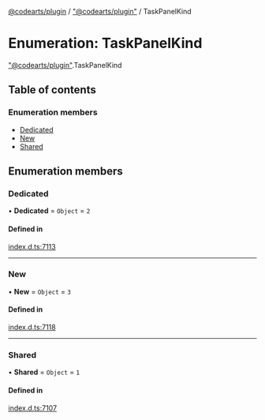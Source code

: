 [@codearts/plugin](../README.md) / ["@codearts/plugin"](../modules/_codearts_plugin_.md) / TaskPanelKind

# Enumeration: TaskPanelKind

["@codearts/plugin"](../modules/_codearts_plugin_.md).TaskPanelKind

## Table of contents

### Enumeration members

- [Dedicated](codearts_plugin_.TaskPanelKind.md#dedicated)
- [New](codearts_plugin_.TaskPanelKind.md#new)
- [Shared](codearts_plugin_.TaskPanelKind.md#shared)

## Enumeration members

### Dedicated

• **Dedicated** = `Object` = `2`

#### Defined in

[index.d.ts:7113](https://github.com/huaweicloud/cloudide-plugin-api/blob/203b986/index.d.ts#L7113)

___

### New

• **New** = `Object` = `3`

#### Defined in

[index.d.ts:7118](https://github.com/huaweicloud/cloudide-plugin-api/blob/203b986/index.d.ts#L7118)

___

### Shared

• **Shared** = `Object` = `1`

#### Defined in

[index.d.ts:7107](https://github.com/huaweicloud/cloudide-plugin-api/blob/203b986/index.d.ts#L7107)

